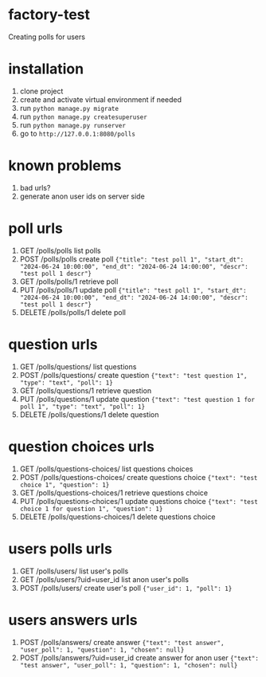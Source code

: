 # factory-test

Creating polls for users

# installation

1. clone project
1. create and activate virtual environment if needed
1. run `python manage.py migrate`
1. run `python manage.py createsuperuser`
1. run `python manage.py runserver`
1. go to `http://127.0.0.1:8080/polls`


# known problems

1. bad urls?
1. generate anon user ids on server side

# poll urls

1. GET /polls/polls  list polls
1. POST /polls/polls create poll
`{"title": "test poll 1", "start_dt": "2024-06-24 10:00:00", "end_dt": "2024-06-24 14:00:00", "descr": "test poll 1 descr"}`
1. GET /polls/polls/1  retrieve poll
1. PUT /polls/polls/1 update poll
`{"title": "test poll 1", "start_dt": "2024-06-24 10:00:00", "end_dt": "2024-06-24 14:00:00", "descr": "test poll 1 descr"}`
1. DELETE /polls/polls/1 delete poll

# question urls

1. GET /polls/questions/  list questions
1. POST /polls/questions/ create question
`{"text": "test question 1", "type": "text", "poll": 1}`
1. GET /polls/questions/1  retrieve question
1. PUT /polls/questions/1 update question
`{"text": "test question 1 for poll 1", "type": "text", "poll": 1}`
1. DELETE /polls/questions/1 delete question

# question choices urls

1. GET /polls/questions-choices/  list questions choices
1. POST /polls/questions-choices/ create questions choice
`{"text": "test choice 1", "question": 1}`
1. GET /polls/questions-choices/1  retrieve questions choice
1. PUT /polls/questions-choices/1 update questions choice
`{"text": "test choice 1 for question 1", "question": 1}`
1. DELETE /polls/questions-choices/1 delete questions choice

# users polls urls

1. GET /polls/users/  list user's polls
1. GET /polls/users/?uid=user_id  list anon user's polls
1. POST /polls/users/ create user's poll
`{"user_id": 1, "poll": 1}`

# users answers urls

1. POST /polls/answers/ create answer
`{"text": "test answer", "user_poll": 1, "question": 1, "chosen": null}`
1. POST /polls/answers/?uid=user_id create answer for anon user
`{"text": "test answer", "user_poll": 1, "question": 1, "chosen": null}`
